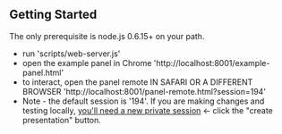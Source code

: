 ## Getting Started
The only prerequisite is node.js 0.6.15+ on your path.

* run 'scripts/web-server.js'
* open the example panel in Chrome 'http://localhost:8001/example-panel.html'
* to interact, open the panel remote IN SAFARI OR A DIFFERENT BROWSER 'http://localhost:8001/panel-remote.html?session=194'
* Note - the default session is '194'. If you are making changes and testing locally, [you'll need a new private session](http://onslyde.com/) <- click the "create presentation" button.
